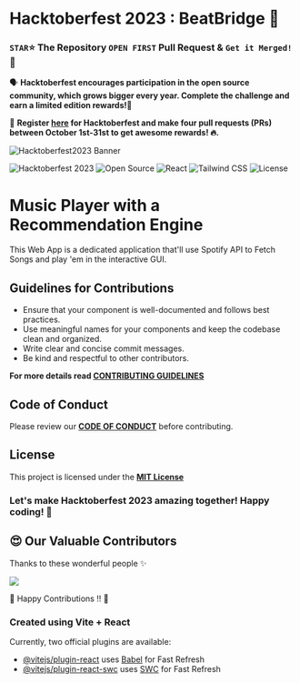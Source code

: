 # Hacktoberfest 2023 : BeatBridge 🚀

### `STAR`⭐ The Repository `OPEN FIRST` Pull Request & `Get it Merged!` 🎉

🗣 **Hacktoberfest encourages participation in the open source community, which grows bigger every year. Complete the challenge and earn a limited edition rewards!🚀**

📢 **Register [here](https://hacktoberfest.com) for Hacktoberfest and make four pull requests (PRs) between October 1st-31st to get awesome rewards! 🔥.**

<img src="https://github.com/pooranjoyb/React-Aura/blob/master/public/hacktoberfest_icon.png?raw=true" alt="Hacktoberfest2023 Banner"/>

![Hacktoberfest 2023](https://img.shields.io/badge/Hacktoberfest-2023-blueviolet.svg)
![Open Source](https://img.shields.io/badge/Open%20Source-Yes-brightgreen.svg)
![React](https://img.shields.io/badge/React-^18.2.0-blue.svg)
![Tailwind CSS](https://img.shields.io/badge/Tailwind%20CSS-^2.2.19-38B2AC.svg)
![License](https://img.shields.io/badge/License-MIT-brightgreen.svg)

# Music Player with a Recommendation Engine

This Web App is a dedicated application that'll use Spotify API to Fetch Songs and play 'em in the interactive GUI.

## Guidelines for Contributions

- Ensure that your component is well-documented and follows best practices.
- Use meaningful names for your components and keep the codebase clean and organized.
- Write clear and concise commit messages.
- Be kind and respectful to other contributors.

**For more details read [CONTRIBUTING GUIDELINES](CONTRIBUTING.md)**

## Code of Conduct

Please review our **[CODE OF CONDUCT](CODE_OF_CONDUCT.md)** before contributing.

## License

This project is licensed under the **[MIT License](LICENSE)**

### Let's make Hacktoberfest 2023 amazing together! Happy coding! 🎉

## 😍 Our Valuable Contributors

Thanks to these wonderful people ✨

<a href="https://github.com/pooranjoyb/BeatBridge/graphs/contributors">
  <img src="https://contrib.rocks/image?repo=pooranjoyb/BeatBridge" />
</a>

💙 Happy Contributions !! 💙

### Created using Vite + React

Currently, two official plugins are available:

- [@vitejs/plugin-react](https://github.com/vitejs/vite-plugin-react/blob/main/packages/plugin-react/README.md) uses [Babel](https://babeljs.io/) for Fast Refresh
- [@vitejs/plugin-react-swc](https://github.com/vitejs/vite-plugin-react-swc) uses [SWC](https://swc.rs/) for Fast Refresh
